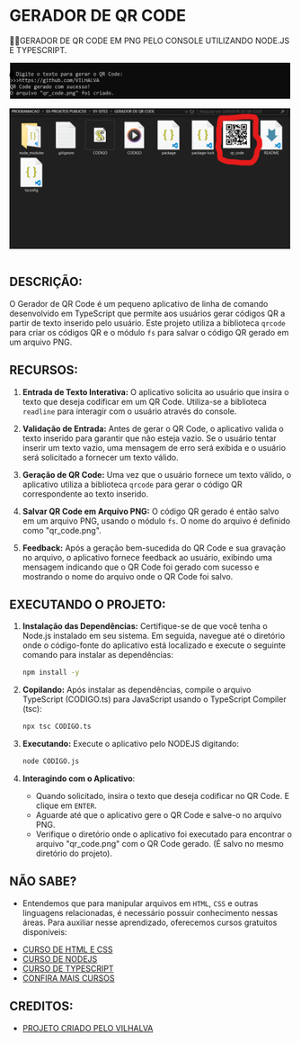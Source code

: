 # GERADOR DE QR CODE
👨‍🏫GERADOR DE QR CODE EM PNG PELO CONSOLE UTILIZANDO NODE.JS E TYPESCRIPT.

<img src="./IMAGENS/FOTO_1.png" align="center" width="500"> <br> <br> 
<img src="./IMAGENS/FOTO_2.png" align="center" width="500"> <br> <br>

## DESCRIÇÃO:
O Gerador de QR Code é um pequeno aplicativo de linha de comando desenvolvido em TypeScript que permite aos usuários gerar códigos QR a partir de texto inserido pelo usuário. Este projeto utiliza a biblioteca `qrcode` para criar os códigos QR e o módulo `fs` para salvar o código QR gerado em um arquivo PNG.

## RECURSOS:
1. **Entrada de Texto Interativa:** O aplicativo solicita ao usuário que insira o texto que deseja codificar em um QR Code. Utiliza-se a biblioteca `readline` para interagir com o usuário através do console.

2. **Validação de Entrada:** Antes de gerar o QR Code, o aplicativo valida o texto inserido para garantir que não esteja vazio. Se o usuário tentar inserir um texto vazio, uma mensagem de erro será exibida e o usuário será solicitado a fornecer um texto válido.

3. **Geração de QR Code:** Uma vez que o usuário fornece um texto válido, o aplicativo utiliza a biblioteca `qrcode` para gerar o código QR correspondente ao texto inserido.

4. **Salvar QR Code em Arquivo PNG:** O código QR gerado é então salvo em um arquivo PNG, usando o módulo `fs`. O nome do arquivo é definido como "qr_code.png".

5. **Feedback:** Após a geração bem-sucedida do QR Code e sua gravação no arquivo, o aplicativo fornece feedback ao usuário, exibindo uma mensagem indicando que o QR Code foi gerado com sucesso e mostrando o nome do arquivo onde o QR Code foi salvo.

## EXECUTANDO O PROJETO:
1. **Instalação das Dependências:**
    Certifique-se de que você tenha o Node.js instalado em seu sistema. Em seguida, navegue até o diretório onde o código-fonte do aplicativo está localizado e execute o seguinte comando para instalar as dependências:
    ```bash
    npm install -y
    ```

2. **Copilando:**
    Após instalar as dependências, compile o arquivo TypeScript (CODIGO.ts) para JavaScript usando o TypeScript Compiler (tsc):
    ```bash
    npx tsc CODIGO.ts
    ```

3. **Executando:**
    Execute o aplicativo pelo NODEJS digitando:
    ```bash
    node CODIGO.js
    ```

4. **Interagindo com o Aplicativo**:
    - Quando solicitado, insira o texto que deseja codificar no QR Code. E clique em `ENTER`.
    - Aguarde até que o aplicativo gere o QR Code e salve-o no arquivo PNG.
    - Verifique o diretório onde o aplicativo foi executado para encontrar o arquivo "qr_code.png" com o QR Code gerado. (É salvo no mesmo diretório do projeto).

## NÃO SABE?
- Entendemos que para manipular arquivos em `HTML`, `CSS` e outras linguagens relacionadas, é necessário possuir conhecimento nessas áreas. Para auxiliar nesse aprendizado, oferecemos cursos gratuitos disponíveis:
* [CURSO DE HTML E CSS](https://github.com/VILHALVA/CURSO-DE-HTML-E-CSS)
* [CURSO DE NODEJS](https://github.com/VILHALVA/CURSO-DE-NODEJS)
* [CURSO DE TYPESCRIPT](https://github.com/VILHALVA/CURSO-DE-TYPESCRIPT)
* [CONFIRA MAIS CURSOS](https://github.com/VILHALVA?tab=repositories&q=+topic:CURSO)

## CREDITOS:
- [PROJETO CRIADO PELO VILHALVA](https://github.com/VILHALVA)




